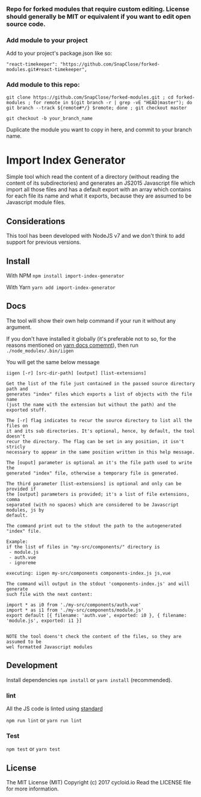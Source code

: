 ### Repo for forked modules that require custom editing. License should generally be MIT or equivalent if you want to edit open source code. 

### Add module to your project
Add to your project's package.json like so:  

    "react-timekeeper": "https://github.com/SnapClose/forked-modules.git#react-timekeeper",

### Add module to this repo:

    git clone https://github.com/SnapClose/forked-modules.git ; cd forked-modules ; for remote in $(git branch -r | grep -vE "HEAD|master"); do git branch --track ${remote#*/} $remote; done ; git checkout master

    git checkout -b your_branch_name

Duplicate the module you want to copy in here, and commit to your branch name.

Import Index Generator
======================

Simple tool which read the content of a directory (without reading the content of its subdirectories) and generates an JS2015 Javascript file which import all those files and has a default export with an array which contains for each file its name and what it exports, because they are assumed to be Javascript module files.

## Considerations

This tool has been developed with NodeJS v7 and we don't think to add support for previous versions.

## Install

With NPM
`npm install import-index-generator`

With Yarn
`yarn add import-index-generator`

## Docs

The tool will show their own help command if your run it without any argument.

If you don't have installed it globally (it's preferable not to so, for the reasons mentioned on [yarn docs comemnt](https://yarnpkg.com/en/docs/cli/add#toc-caveats)), then run `./node_modules/.bin/iigen`

You will get the same below message

```
iigen [-r] [src-dir-path] [output] [list-extensions]

Get the list of the file just contained in the passed source directory path and
generates "index" files which exports a list of objects with the file name
(just the name with the extension but without the path) and the exported stuff.

The [-r] flag indicates to recur the source directory to list all the files on
it and its sub directories. It's optional, hence, by default, the tool doesn't
recur the directory. The flag can be set in any position, it isn't stricly
necessary to appear in the same position written in this help message.

The [ouput] parameter is optional an it's the file path used to write the
generated "index" file, otherwise a temporary file is generated.

The third parameter [list-extensions] is optional and only can be provided if
the [output] parameters is provided; it's a list of file extensions, comma
separated (with no spaces) which are considered to be Javascript modules, js by
default.

The command print out to the stdout the path to the autogenerated "index" file.

Example:
if the list of files in "my-src/components/" directory is
 - module.js
 - auth.vue
 - ignoreme

executing: iigen my-src/components components-index.js js,vue

The command will output in the stdout 'components-index.js' and will generate
such file with the next content:

import * as i0 from './my-src/components/auth.vue'
import * as i1 from './my-src/components/module.js'
export default [{ filename: 'auth.vue', exported: i0 }, { filename: 'module.js', exported: i1 }]


NOTE the tool doens't check the content of the files, so they are assumed to be
wel formatted Javascript modules
```

## Development

Install dependencies `npm install` or `yarn install` (recommended).

### lint
All the JS code is linted using [standard](https://github.com/feross/standard)

`npm run lint` or `yarn run lint`

### Test

`npm test` or `yarn test`

## License

The MIT License (MIT)
Copyright (c) 2017 cycloid.io
Read the LICENSE file for more information.
